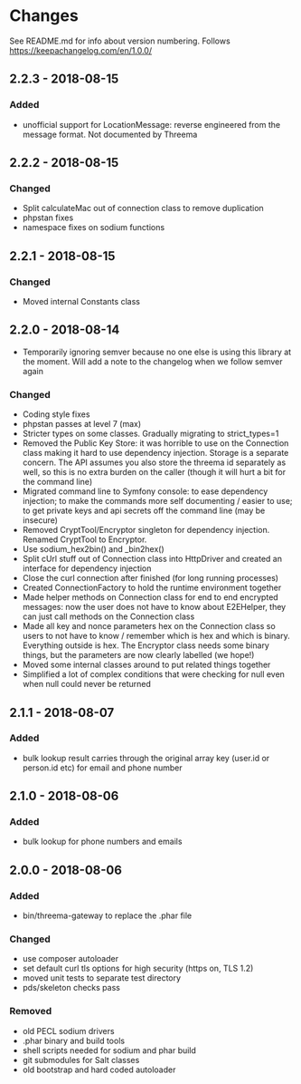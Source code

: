 # Changes

See README.md for info about version numbering. Follows https://keepachangelog.com/en/1.0.0/

## 2.2.3 - 2018-08-15
### Added
- unofficial support for LocationMessage: reverse engineered from the message format. Not documented by Threema

## 2.2.2 - 2018-08-15
### Changed
- Split calculateMac out of connection class to remove duplication
- phpstan fixes
- namespace fixes on sodium functions

## 2.2.1 - 2018-08-15
### Changed
- Moved internal Constants class

## 2.2.0 - 2018-08-14
- Temporarily ignoring semver because no one else is using this library at the moment. Will add a note to the changelog when we follow semver again
### Changed
- Coding style fixes
- phpstan passes at level 7 (max)
- Stricter types on some classes. Gradually migrating to strict_types=1
- Removed the Public Key Store: it was horrible to use on the Connection class making it hard to use dependency injection. Storage is a separate concern. The API assumes you also store the threema id separately as well, so this is no extra burden on the caller (though it will hurt a bit for the command line)
- Migrated command line to Symfony console: to ease dependency injection; to make the commands more self documenting / easier to use; to get private keys and api secrets off the command line (may be insecure)
- Removed CryptTool/Encryptor singleton for dependency injection. Renamed CryptTool to Encryptor.
- Use sodium_hex2bin() and _bin2hex()
- Split cUrl stuff out of Connection class into HttpDriver and created an interface for dependency injection
- Close the curl connection after finished (for long running processes)
- Created ConnectionFactory to hold the runtime environment together
- Made helper methods on Connection class for end to end encrypted messages: now the user does not have to know about E2EHelper, they can just call methods on the Connection class
- Made all key and nonce parameters hex on the Connection class so users to not have to know / remember which is hex and which is binary. Everything outside is hex. The Encryptor class needs some binary things, but the parameters are now clearly labelled (we hope!)
- Moved some internal classes around to put related things together
- Simplified a lot of complex conditions that were checking for null even when null could never be returned

## 2.1.1 - 2018-08-07
### Added
- bulk lookup result carries through the original array key (user.id or person.id etc) for email and phone number

## 2.1.0 - 2018-08-06
### Added
- bulk lookup for phone numbers and emails

## 2.0.0 - 2018-08-06
### Added
- bin/threema-gateway to replace the .phar file
### Changed
- use composer autoloader
- set default curl tls options for high security (https on, TLS 1.2)
- moved unit tests to separate test directory
- pds/skeleton checks pass 
### Removed
- old PECL sodium drivers
- .phar binary and build tools
- shell scripts needed for sodium and phar build
- git submodules for Salt classes 
- old bootstrap and hard coded autoloader 